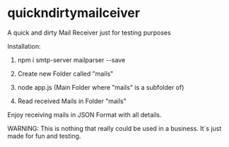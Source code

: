 # quickndirtymailceiver
A quick and dirty Mail Receiver just for testing purposes

Installation:

1. npm i smtp-server mailparser --save

2. Create new Folder called "mails"

3. node app.js (Main Folder where "mails" is a subfolder of)

4. Read received Mails in Folder "mails"

Enjoy receiving mails in JSON Format with all details.

WARNING: This is nothing that really could be used in a business. It´s just made for fun and testing. 
